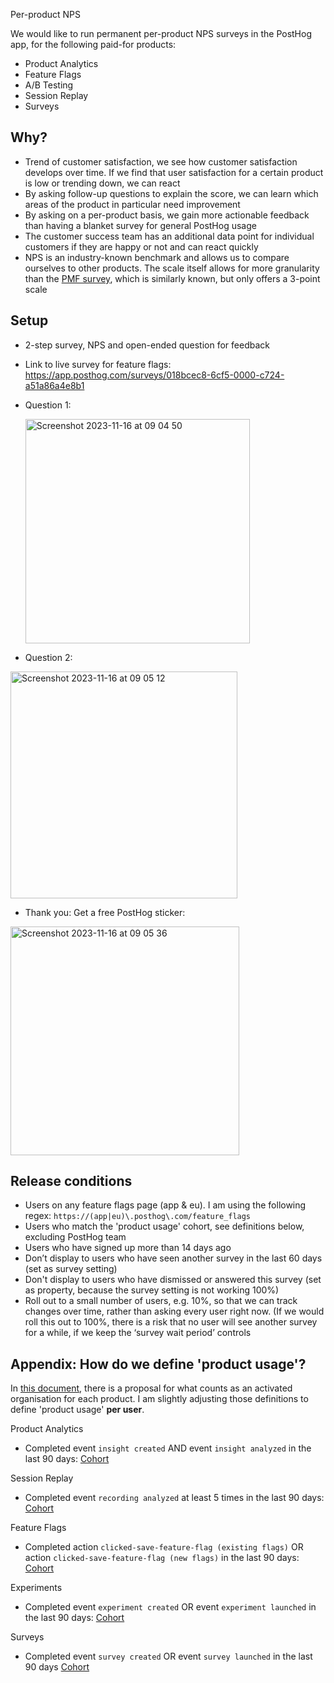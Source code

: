 Per-product NPS

We would like to run permanent per-product NPS surveys in the PostHog app, for the following paid-for products:
- Product Analytics
- Feature Flags
- A/B Testing
- Session Replay
- Surveys

## Why?

- Trend of customer satisfaction, we see how customer satisfaction develops over time. If we find that user satisfaction for a certain product is low or trending down, we can react
- By asking follow-up questions to explain the score, we can learn which areas of the product in particular need improvement
- By asking on a per-product basis, we gain more actionable feedback than having a blanket survey for general PostHog usage
- The customer success team has an additional data point for individual customers if they are happy or not and can react quickly
- NPS is an industry-known benchmark and allows us to compare ourselves to other products. The scale itself allows for more granularity than the [PMF survey](https://posthog.com/founders/measure-product-market-fit#indicator-2-pmf-survey), which is similarly known, but only offers a 3-point scale

## Setup

- 2-step survey, NPS and open-ended question for feedback
- Link to live survey for feature flags: https://app.posthog.com/surveys/018bcec8-6cf5-0000-c724-a51a86a4e8b1
- Question 1:
  
    <img width="359" alt="Screenshot 2023-11-16 at 09 04 50" src="https://github.com/PostHog/meta/assets/14750837/5640a505-5898-4632-a6bc-6cbc374190fe">
    
- Question 2:
  
<img width="363" alt="Screenshot 2023-11-16 at 09 05 12" src="https://github.com/PostHog/meta/assets/14750837/619a9bc6-6cb6-4f30-8de3-4149ed1fe1c9">
  
- Thank you: Get a free PostHog sticker:
  
<img width="366" alt="Screenshot 2023-11-16 at 09 05 36" src="https://github.com/PostHog/meta/assets/14750837/d7b88484-ae41-45c6-8231-0d69f71a9671">

## Release conditions

- Users on any feature flags page (app & eu). I am using the following regex: `https://(app|eu)\.posthog\.com/feature_flags`
- Users who match the 'product usage' cohort, see definitions below, excluding PostHog team
- Users who have signed up more than 14 days ago
- Don’t display to users who have seen another survey in the last 60 days (set as survey setting)
- Don't display to users who have dismissed or answered this survey (set as property, because the survey setting is not working 100%)
- Roll out to a small number of users, e.g. 10%, so that we can track changes over time, rather than asking every user right now. (If we would roll this out to 100%, there is a risk that no user will see another survey for a while, if we keep the ‘survey wait period’ controls

## Appendix: How do we define 'product usage'?

In [this document](https://docs.google.com/document/d/16Z6m4kdgxui53SuSq-PeZ30lYfEsyict3u2fPm2vlsE/edit#heading=h.9kfq6mtxomjq), there is a proposal for what counts as an activated organisation for each product. I am slightly adjusting those definitions to define 'product usage' **per user**.

Product Analytics
- Completed event `insight created` AND event `insight analyzed` in the last 90 days: [Cohort](https://app.posthog.com/cohorts/48711)

Session Replay
- Completed event `recording analyzed` at least 5 times in the last 90 days: [Cohort](https://app.posthog.com/cohorts/48712)

Feature Flags
- Completed action `clicked-save-feature-flag (existing flags)` OR action `clicked-save-feature-flag (new flags)`
 in the last 90 days: [Cohort](https://app.posthog.com/cohorts/48720)

Experiments
- Completed event `experiment created` OR event `experiment launched` in the last 90 days: [Cohort](https://app.posthog.com/cohorts/48729)

Surveys
- Completed event `survey created` OR event `survey launched` in the last 90 days [Cohort](https://app.posthog.com/cohorts/48730)
